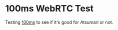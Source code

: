 # 100ms WebRTC Test

Testing [100ms](https://www.100ms.live/) to see if it's good for Atsumari or not.
